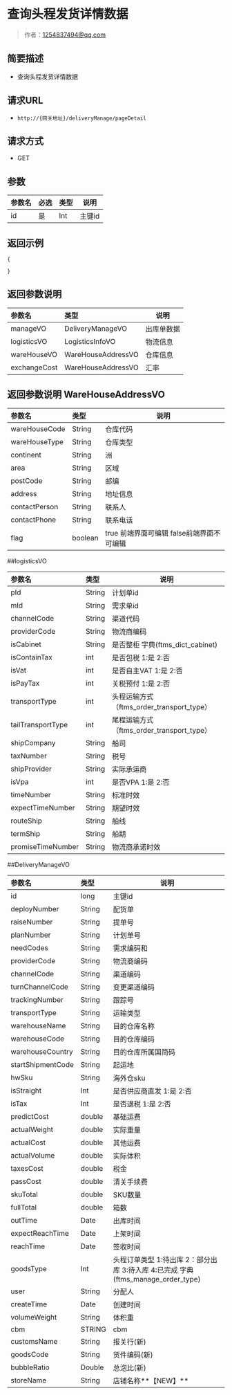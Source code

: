 #  查询头程发货详情数据

> 作者：1254837494@qq.com

## 简要描述

-  查询头程发货详情数据

## 请求URL
- ` http://{网关地址}/deliveryManage/pageDetail `
  
## 请求方式
- GET

## 参数

|参数名|必选|类型|说明|
|:----    |:---|:----- |-----   |
|id |是  |Int |主键id   |
## 返回示例 

``` 
{
 
}
```
## 返回参数说明 

|参数名|类型|说明|
|:-----  |:-----|-----|
|manageVO |DeliveryManageVO  | 出库单数据  |
|logisticsVO |LogisticsInfoVO   |物流信息 |
|wareHouseVO |WareHouseAddressVO   |仓库信息 |
|exchangeCost |WareHouseAddressVO   |汇率 |

## 返回参数说明  WareHouseAddressVO

|参数名|类型|说明|
|:-----  |:-----|-----                           |
|wareHouseCode |String   |仓库代码  |
|wareHouseType |String   |仓库类型  |
|continent |String   |  洲|
|area |String   | 区域 |
|postCode |String   | 邮编 |
|address |String   | 地址信息 |
|contactPerson |String   | 联系人 |
|contactPhone |String   | 联系电话 |
|flag |boolean   | true 前端界面可编辑 false前端界面不可编辑 |


##logisticsVO

|参数名|类型|说明|
|:-----  |:-----|-----                           |
|pId |String  |计划单id |
|mId |String   |需求单id |
|channelCode |String   |渠道代码  |
|providerCode|String   |物流商编码 |
|isCabinet |String   |是否整柜 字典(ftms_dict_cabinet) |
|isContainTax |int   | 是否包税 1:是 2:否 |
|isVat |int   |是否自主VAT 1:是 2:否 |
|isPayTax |int   |  关税预付 1:是 2:否|
|transportType |int   |  头程运输方式（ftms_order_transport_type）|
|tailTransportType |int   | 尾程运输方式（ftms_order_transport_type）|
|shipCompany|String   |船司 |
|taxNumber|String   |税号 |
|shipProvider|String   |实际承运商|
|isVpa|int   |是否VPA 1:是 2:否 |
|timeNumber|String   |标准时效 |
|expectTimeNumber|String   |期望时效 |
|routeShip|String   |船线 |
|termShip|String   |船期 |
|promiseTimeNumber|String   |物流商承诺时效|
##DeliveryManageVO

|参数名|类型|说明|
|:-----  |:-----|-----|
|id |long  | 主键id  |
|deployNumber |String   |配货单 |
|raiseNumber |String   |提单号 |
|planNumber |String   |计划单号 |
|needCodes |String   |需求编码和 |
|providerCode |String   |物流商编码 |
|channelCode |String   |渠道编码|
|turnChannelCode |String   |变更渠道编码|
|trackingNumber |String   |跟踪号 |
|transportType |String   |运输类型 |
|warehouseName |String   |目的仓库名称 |
|warehouseCode |String   |目的仓库编码 |
|warehouseCountry |String   |目的仓库所属国简码 |
|startShipmentCode |String   |起运地 |
|hwSku |String   |海外仓sku |
|isStraight |Int   |是否供应商直发 1:是 2:否 |
|isTax |Int   |是否退税 1:是 2:否 |
|predictCost |double   |基础运费 |
|actualWeight |double   |实际重量 |
|actualCost |double   |其他运费 |
|actualVolume |double   |实际体积 |
|taxesCost |double   |税金 |
|passCost |double   |清关手续费 |
|skuTotal |double   |SKU数量 |
|fullTotal |double   |箱数 |
|outTime |Date   |出库时间 |
|expectReachTime |Date   |上架时间 |
|reachTime |Date   |签收时间 |
|goodsType |Int   | 头程订单类型 1:待出库 2：部分出库 3:待入库 4:已完成 字典(ftms_manage_order_type)|
|user |String   |分配人 |
|createTime |Date   |创建时间 |
|volumeWeight |String   |体积重 |
|cbm |STRING   |cbm |
|customsName |String   |报关行(新) |
|goodsCode |String   |货件编码(新) |
|bubbleRatio |Double   |总泡比(新) |
|storeName |String   |店铺名称**【NEW】** |